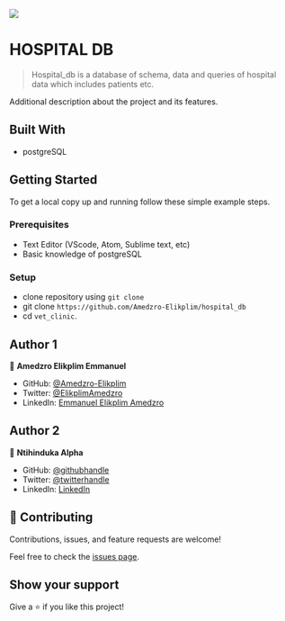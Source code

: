 ![](https://img.shields.io/badge/Microverse-blueviolet)

# HOSPITAL DB

> Hospital_db is a database of schema, data and queries of hospital data which includes patients etc.

Additional description about the project and its features.
## Built With
- postgreSQL

## Getting Started

To get a local copy up and running follow these simple example steps.

### Prerequisites

- Text Editor (VScode, Atom, Sublime text, etc)
- Basic knowledge of postgreSQL

### Setup

- clone repository using `git clone`
- git clone `https://github.com/Amedzro-Elikplim/hospital_db`
- cd `vet_clinic`.


## Author 1
👤 **Amedzro Elikplim Emmanuel**

- GitHub: [@Amedzro-Elikplim](https://github.com/Amedzro-Elikplim)
- Twitter: [@ElikplimAmedzro](https://twitter.com/Amedzro-Elikplim)
- LinkedIn: [Emmanuel Elikplim Amedzro](https://www.linkedin.com/in/emmanuel-elikplim-amedzro-187590125/)

## Author 2
👤 **Ntihinduka Alpha**

- GitHub: [@githubhandle](https://github.com/AlphaNtihinduka)
- Twitter: [@twitterhandle](https://twitter.com/@alphantihinduka)
- LinkedIn: [LinkedIn](https://www.linkedin.com/in/ntihinduka-alpha-81bb7b22a/)

## 🤝 Contributing

Contributions, issues, and feature requests are welcome!

Feel free to check the [issues page](../../issues/).

## Show your support

Give a ⭐️ if you like this project!